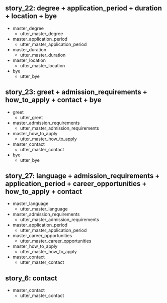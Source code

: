 ## story_22: degree + application_period + duration + location + bye
* master_degree
    - utter_master_degree
* master_application_period
    - utter_master_application_period   <!-- predicted: utter_master_duration -->
* master_duration
    - utter_master_duration
* master_location
    - utter_master_location
* bye
    - utter_bye   <!-- predicted: utter_master_language -->


## story_23: greet + admission_requirements + how_to_apply + contact + bye
* greet
    - utter_greet
* master_admission_requirements
    - utter_master_admission_requirements
* master_how_to_apply
    - utter_master_how_to_apply
* master_contact
    - utter_master_contact   <!-- predicted: utter_master_start -->
* bye
    - utter_bye


## story_27: language + admission_requirements + application_period + career_opportunities + how_to_apply + contact
* master_language
    - utter_master_language
* master_admission_requirements
    - utter_master_admission_requirements
* master_application_period
    - utter_master_application_period   <!-- predicted: utter_master_start -->
* master_career_opportunities
    - utter_master_career_opportunities
* master_how_to_apply
    - utter_master_how_to_apply
* master_contact
    - utter_master_contact   <!-- predicted: utter_master_degree -->


## story_6: contact
* master_contact
    - utter_master_contact   <!-- predicted: utter_master_semester_one_subjects -->


